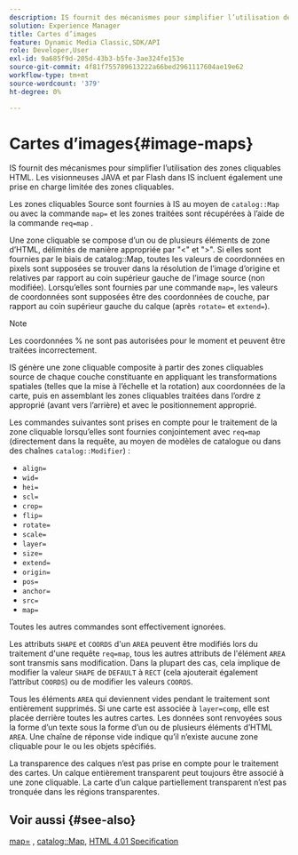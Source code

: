 ```yaml
---
description: IS fournit des mécanismes pour simplifier l’utilisation des zones cliquables HTML. Les visionneuses JAVA et par Flash dans IS incluent également une prise en charge limitée des zones cliquables.
solution: Experience Manager
title: Cartes d’images
feature: Dynamic Media Classic,SDK/API
role: Developer,User
exl-id: 9a685f9d-205d-43b3-b5fe-3ae324fe153e
source-git-commit: 4f81f755789613222a66bed2961117604ae19e62
workflow-type: tm+mt
source-wordcount: '379'
ht-degree: 0%

---
```


# Cartes d’images{#image-maps}

IS fournit des mécanismes pour simplifier l’utilisation des zones cliquables HTML. Les visionneuses JAVA et par Flash dans IS incluent également une prise en charge limitée des zones cliquables.

Les zones cliquables Source sont fournies à IS au moyen de `catalog::Map` ou avec la commande `map=` et les zones traitées sont récupérées à l’aide de la commande `req=map` .

Une zone cliquable se compose d’un ou de plusieurs éléments de zone d’HTML, délimités de manière appropriée par &quot;&lt;&quot; et &quot;>&quot;. Si elles sont fournies par le biais de catalog::Map, toutes les valeurs de coordonnées en pixels sont supposées se trouver dans la résolution de l’image d’origine et relatives par rapport au coin supérieur gauche de l’image source (non modifiée). Lorsqu’elles sont fournies par une commande `map=`, les valeurs de coordonnées sont supposées être des coordonnées de couche, par rapport au coin supérieur gauche du calque (après `rotate=` et `extend=`).

>[!NOTE]
>
>Les coordonnées % ne sont pas autorisées pour le moment et peuvent être traitées incorrectement.

IS génère une zone cliquable composite à partir des zones cliquables source de chaque couche constituante en appliquant les transformations spatiales (telles que la mise à l’échelle et la rotation) aux coordonnées de la carte, puis en assemblant les zones cliquables traitées dans l’ordre z approprié (avant vers l’arrière) et avec le positionnement approprié.

Les commandes suivantes sont prises en compte pour le traitement de la zone cliquable lorsqu’elles sont fournies conjointement avec `req=map` (directement dans la requête, au moyen de modèles de catalogue ou dans des chaînes `catalog::Modifier`) :

* `align=`
* `wid=`
* `hei=`
* `scl=`
* `crop=`
* `flip=`
* `rotate=`
* `scale=`
* `layer=`
* `size=`
* `extend=`
* `origin=`
* `pos=`
* `anchor=`
* `src=`
* `map=`

Toutes les autres commandes sont effectivement ignorées.

Les attributs `SHAPE` et `COORDS` d&#39;un `AREA` peuvent être modifiés lors du traitement d&#39;une requête `req=map`, tous les autres attributs de l&#39;élément `AREA` sont transmis sans modification. Dans la plupart des cas, cela implique de modifier la valeur `SHAPE` de `DEFAULT` à `RECT` (cela ajouterait également l’attribut `COORDS`) ou de modifier les valeurs `COORDS`.

Tous les éléments `AREA` qui deviennent vides pendant le traitement sont entièrement supprimés. Si une carte est associée à `layer=comp`, elle est placée derrière toutes les autres cartes. Les données sont renvoyées sous la forme d’un texte sous la forme d’un ou de plusieurs éléments d’HTML `AREA`. Une chaîne de réponse vide indique qu’il n’existe aucune zone cliquable pour le ou les objets spécifiés.

La transparence des calques n’est pas prise en compte pour le traitement des cartes. Un calque entièrement transparent peut toujours être associé à une zone cliquable. La carte d’un calque partiellement transparent n’est pas tronquée dans les régions transparentes.

## Voir aussi {#see-also}

[map=](../../../../../is-api/http-ref/image-serving-api-ref/c-http-protocol-reference/c-command-reference/r-map.md#reference-8f96545f196b4b7caa616e15c2363f06) , [catalog::Map](/help/aem-is-ir-api/is-api/image-catalog/image-serving-api-ref/c-image-catalog-reference/c-image-svg-data-reference/c-image-data-reference/r-map-cat.md), [HTML 4.01 Specification](https://www.w3.org/TR/html401/)
